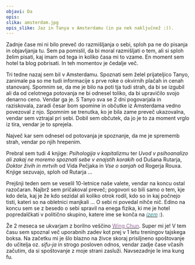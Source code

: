 ```yaml
---
objavi: Da
opis: 
slika: amsterdam.jpg
opis_slike: Jaz in Tanya v Amsterdamu (in pa nek naključnež :)).
---
```

Zadnje čase mi ni bilo preveč do razmišljanja o sebi, sploh pa ne do pisanja in objavljanja tu. Sem pa pomislil, da bi moral razmišljati o tem, ali si sploh želim pisati, kaj imam od tega in koliko časa mi to vzame. En moment sem hotel ta blog pobrisati. In teh momentov je čedalje več.

Tri tedne nazaj sem bil v Amsterdamu. Spoznati sem želel prijateljico Tanyo, zanimale pa so me tudi informacije s prve roke o okvirnih plačah in cenah stanovanj.
Spomnim se, da me je bilo na poti tja tudi strah, da bi se izgubil ali da od celotnega potovanja ne bi odnesel toliko, da bi upravičilo svojo denarno ceno. Vendar ga je. S Tanyo sva se 2 dni pogovarjala in raziskovala, zaradi česar bom spomine in občutke iz Amsterdama vedno povezoval z njo. Spomnim se trenutka, ko je bila zame preveč ukazovalna, vendar sem vztrajal pri sebi. Dobil sem občutek, da jo je to za moment vrglo iz tira, vendar je to sprejela.

Največ kar sem odnesel od potovanja je spoznanje, da me je sprememb strah, vendar po njih hrepenim.

Prebral sem tudi 4 knjige: <i>Psihologija v kapitalizmu</i> ter <i>Uvod v psihoanalizo ali zakaj ne moremo spoznati sebe v enajstih korakih</i> od Dušana Rutarja, <i>Doktor živih in mrtvih</i> od Vida Pečjaka in <i>Vse o sanjah</i> od Rogerja Rouxa. Knjige sezuvajo, sploh od Rutarja ...

Prejšnji teden sem se veselil 10-letnice naše valete, vendar na koncu ostal razočaran. Najbrž sem pričakoval preveč; pogovori so bili samo o tem, kje kdo dela, kaj je že kdo sezidal ali koliko otrok rodil, kdo so in kaj počnejo tisti, kateri so na obletnici manjkali ... O sebi ni povedal nihče nič. Edino na koncu sem se z besedo o sebi spravil na enega fizika, ki me je hotel popredalčkati v politično skupino, katere ime se konča na <i><a href="http://sl.words-finder.com/index.php?end=izem"><font color="#217C7E">izem</font></a></i> :).

Že 2 meseca se ukvarjam z borilno veščino <a href="http://www.wingchun.si/"><font color="#996699">Wing Chun</font></a>. Super mi je! V tem času sem spoznal več uporabnih zadev kot prej v 1 letu treningov tajskega boksa. 
Na začetku mi je šlo blazno na živce skoraj prisiljneno spoštovanje do učitelja oz. <i>sifu-ja</i> in strogo posloven odnos, vendar zadje čase včasih začutim, da si spoštovanje z moje strani zasluži. Navsezadnje le ima kung fu.